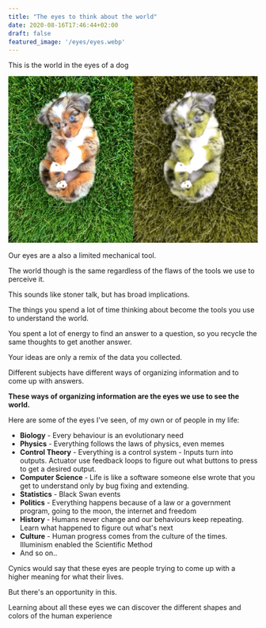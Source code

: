 ```yaml
---
title: "The eyes to think about the world"
date: 2020-08-16T17:46:44+02:00
draft: false
featured_image: '/eyes/eyes.webp'
---
```


This is the world in the eyes of a dog

![](/eyes/world-dog-eyes.webp)

Our eyes are a also a limited mechanical tool.

The world though is the same regardless of the flaws of the tools we use to perceive it.

This sounds like stoner talk, but has broad implications.

The things you spend a lot of time thinking about become the tools you use to understand the world.

You spent a lot of energy to find an answer to a question, so you recycle the same thoughts to get another answer.

Your ideas are only a remix of the data you collected.

Different subjects have different ways of organizing information and to come up with answers.

**These ways of organizing information are the eyes we use to see the world.**

Here are some of the eyes I've seen, of my own or of people in my life:

*   **Biology** - Every behaviour is an evolutionary need
*   **Physics** - Everything follows the laws of physics, even memes
*   **Control Theory** - Everything is a control system - Inputs turn into outputs. Actuator use feedback loops to figure out what buttons to press to get a desired output.
*   **Computer Science** - Life is like a software someone else wrote that you get to understand only by bug fixing and extending.
*   **Statistics** - Black Swan events
*   **Politics** - Everything happens because of a law or a government program, going to the moon, the internet and freedom
*   **History** - Humans never change and our behaviours keep repeating. Learn what happened to figure out what's next
*   **Culture** - Human progress comes from the culture of the times. Illuminism enabled the Scientific Method
*   And so on..

Cynics would say that these eyes are people trying to come up with a higher meaning for what their lives.

But there's an opportunity in this.

Learning about all these eyes we can discover the different shapes and colors of the human experience